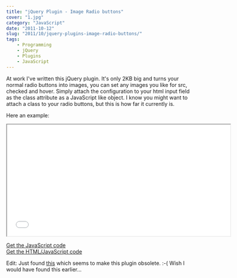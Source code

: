 ```yaml
---
title: "jQuery Plugin - Image Radio buttons"
cover: "1.jpg"
category: "JavaScript"
date: "2011-10-12"
slug: "2011/10/jquery-plugins-image-radio-buttons/"
tags:
    - Programming
    - jQuery
    - Plugins
    - JavaScript
---
```

<p>At work I've written this jQuery plugin. It's only 2KB big and turns your normal radio buttons into images, you can set any images you like for src, checked and hover. Simply attach the configuration to your html input field as the class attribute as a JavaScript like object. I know you might want to attach a class to your radio buttons, but this is how far it currently is.</p>

<p>Here an example:</p>
<p><iframe width="600" height="300" src="/jquery-plugins/imageradio/"></iframe></p>
<p><a href="/jquery-plugins/imageradio/jquery.imageradio.js" title="Download Source" target="_blank">Get the JavaScript code</a><br />
<a href="/jquery-plugins/imageradio/" title="Download Source" target="_blank">Get the HTML/JavaScript code</a></p>
<p>Edit: Just found <a href="http://screwdefaultbuttons.com/" target="_blank">this</a> which seems to make this plugin obsolete. :-( Wish I would have found this earlier...</p>
